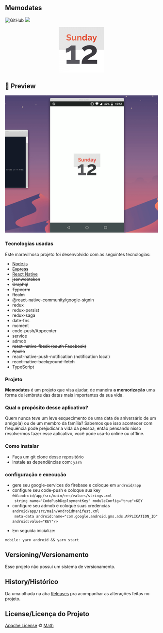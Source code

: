 ## Memodates

![GitHub](https://img.shields.io/github/license/t-heu/memodates)
<a href="https://www.linkedin.com/in/matheusgbatista" >
  <img src="https://img.shields.io/badge/siga-LinkedIn-blue.svg" />
</a>

<p align="center">
  <img alt="Logo do projeto" src="./docs/web_hi_res_512.png" width="150" /><br/>
  <h2>📸 Preview</h2>
  <img alt="exemplo" src="./docs/preview.gif" width="1080" />
</p>

###  Tecnologias usadas
Este maravilhoso projeto foi desenvolvido com as seguintes tecnologias:
- ~~[Node.js](https://nodejs.org/en/)~~
- ~~[Express](https://expressjs.com/pt-br/)~~
- [React Native](https://pt-br.reactjs.org/)
- ~~jsonwebtoken~~
- ~~Graphql~~
- ~~Typeorm~~
- ~~Realm~~
- @react-native-community/google-signin
- redux
- redux-persist
- redux-saga
- date-fns
- moment
- code-push/Appcenter
- service
- admob
- ~~react-native-fbsdk (oauth Facebook)~~
- ~~Apollo~~
- react-native-push-notification (notification local)
- ~~react-native-background-fetch~~
- TypeScript

###  Projeto

<b>Memodates</b> é um projeto que visa ajudar, de maneira <b>a memorização</b> uma forma de lembrete das datas mais importantes da sua vida.

### Qual o propósito desse aplicativo?<br>

Quem nunca teve um leve esquecimento de uma data de aniversário de um amigo(a) ou de um membro da família? Sabemos que isso acontecer com frequência pode prejudicar a vida da pessoa, então pensando nisso resolvermos fazer esse aplicativo, você pode usa-lo online ou offline.

###  Como instalar

- Faça um git clone desse repositório
- Instale as dependências com: ```yarn```

### configuração e execução

<ul>
  <li>gere seu google-services do firebase e coloque em <code>android/app</code></li>
  <li>configure seu code-push e coloque sua key em<code>android/app/src/main/res/values/strings.xml</code></li>
  <code> string name="CodePushDeploymentKey" moduleConfig="true">KEY</string></code>
  <li>configure seu admob e coloque suas credencias
<code>android/app/src/main/AndroidManifest.xml</code><br />
<code> meta-data android:name="com.google.android.gms.ads.APPLICATION_ID" android:value="KEY"/></code>
  </li>
</ul>

- Em seguida inicialize:
```
mobile: yarn android && yarn start
```

## Versioning/Versionamento

Esse projeto não possui um sistema de versionamento.

## History/Histórico
Da uma olhada na aba [Releases](https://github.com/t-heu/memodates/releases) pra acompanhar as alterações feitas no projeto.

## License/Licença do Projeto
[Apache License](./LICENSE) © [Math](https://github.com/t-heu/)
